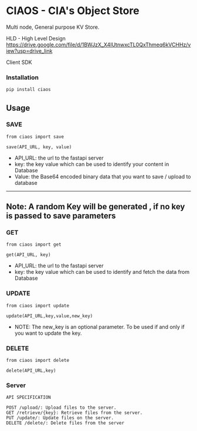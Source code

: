 # CIAOS - CIA's Object Store

Multi node, General purpose KV Store.

HLD - High Level Design
https://drive.google.com/file/d/1BWJzX_X4IUtnwxcTL0QxThmeq6kVCHHz/view?usp=drive_link

Client SDK

### Installation

```bash
pip install ciaos
```

## Usage

### SAVE

```
from ciaos import save

save(API_URL, key, value)
```

- API_URL: the url to the fastapi server
- key: the key value which can be used to identify your content in Database
- Value: the Base64 encoded binary data that you want to save / upload to database

---

## Note: A random Key will be generated , if no key is passed to save parameters

### GET

```
from ciaos import get

get(API_URL, key)
```

- API_URL: the url to the fastapi server
- key: the key value which can be used to identify and fetch the data from Database

### UPDATE

```
from ciaos import update

update(API_URL,key,value,new_key)
```

- NOTE: The new_key is an optional parameter. To be used if and only if you want to update the key.

### DELETE

```
from ciaos import delete

delete(API_URL,key)
```

### Server

```
API SPECIFICATION

POST /upload/: Upload files to the server.
GET /retrieve/{key}: Retrieve files from the server.
PUT /update/: Update files on the server.
DELETE /delete/: Delete files from the server

```
